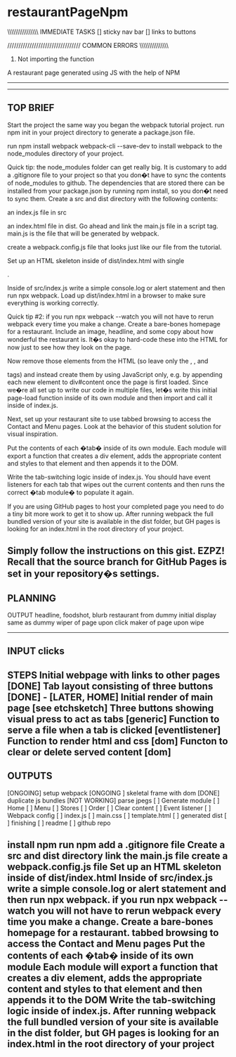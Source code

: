 # restaurantPageNpm
\\\\\\\\\\\\\\\\\\\\\\\\\\\\\\\\
IMMEDIATE TASKS
[] sticky nav bar
[] links to buttons



/////////////////////////////////
COMMON ERRORS
\\\\\\\\\\\\\\\\\\\\\\\\\\\\\\
1. Not importing the function 



A restaurant page generated using JS with the help of NPM



--------------------------------------------------------------------------------
----------------------------

TOP BRIEF
----------------------------------
Start the project the same way you began the webpack tutorial project.
run npm init in your project directory to generate a package.json file.

run npm install webpack webpack-cli --save-dev to install webpack to the node_modules directory of your project.

Quick tip: the node_modules folder can get really big. It is customary to add a .gitignore file to your project so that you don�t have to sync the contents of node_modules to github. The dependencies that are stored there can be installed from your package.json by running npm install, so you don�t need to sync them.
Create a src and dist directory with the following contents:

an index.js file in src

an index.html file in dist. Go ahead and link the main.js file in a script tag. main.js is the file that will be generated by webpack.

create a webpack.config.js file that looks just like our file from the tutorial.

Set up an HTML skeleton inside of dist/index.html with single <div id="content">.

Inside of src/index.js write a simple console.log or alert statement and then run npx webpack. Load up dist/index.html in a browser to make sure everything is working correctly.

Quick tip #2: if you run npx webpack --watch you will not have to rerun webpack every time you make a change.
Create a bare-bones homepage for a restaurant. Include an image, headline, and some copy about how wonderful the restaurant is. It�s okay to hard-code these into the HTML for now just to see how they look on the page.

Now remove those elements from the HTML (so leave only the <html>, <body>, and <div id="content"> tags) and instead create them by using JavaScript only, e.g. by appending each new element to div#content once the page is first loaded. Since we�re all set up to write our code in multiple files, let�s write this initial page-load function inside of its own module and then import and call it inside of index.js.

Next, set up your restaurant site to use tabbed browsing to access the Contact and Menu pages. Look at the behavior of this student solution for visual inspiration.

Put the contents of each �tab� inside of its own module. Each module will export a function that creates a div element, adds the appropriate content and styles to that element and then appends it to the DOM.

Write the tab-switching logic inside of index.js. You should have event listeners for each tab that wipes out the current contents and then runs the correct �tab module� to populate it again.

If you are using GitHub pages to host your completed page you need to do a tiny bit more work to get it to show up. After running webpack the full bundled version of your site is available in the dist folder, but GH pages is looking for an index.html in the root directory of your project.

Simply follow the instructions on this gist. EZPZ!
Recall that the source branch for GitHub Pages is set in your repository�s settings.
---------------------------------

PLANNING
--------------------------------
OUTPUT
headline, foodshot, blurb restaurant from dummy
initial display same as dummy
wiper of page upon click
maker of page upon wipe

--------------------------------
INPUT
clicks 
--------------------------------
STEPS
Initial webpage with links to other pages [DONE]
Tab layout consisting of three buttons [DONE] - [LATER, HOME]
Initial render of main page [see etchsketch]
Three buttons showing visual press to act as tabs [generic]
Function to serve a file when a tab is clicked [eventlistener]
Function to render html and css [dom]
Functon to clear or delete served content [dom]
--------------------------------------------------------------------
OUTPUTS
-----------------------------------------------------------

[ONGOING] setup webpack
[ONGOING ] skeletal frame with dom
    [DONE] duplicate js bundles
    [NOT WORKING] parse jpegs
[ ] Generate module
    [ ] Home
    [ ] Menu
    [ ] Stores
    [ ] Order
[ ] Clear content
[ ] Event listener
[ ] Webpack config
    [ ] index.js
    [ ] main.css
    [ ] template.html
    [ ] generated dist
[ ] finishing
    [ ] readme
    [ ] github repo



install npm
run npm
add a .gitignore file 
Create a src and dist directory
link the main.js file
create a webpack.config.js file
Set up an HTML skeleton inside of dist/index.html 
Inside of src/index.js write a simple console.log or alert statement and then run npx webpack. 
if you run npx webpack --watch you will not have to rerun webpack every time you make a change.
Create a bare-bones homepage for a restaurant.
tabbed browsing to access the Contact and Menu pages
Put the contents of each �tab� inside of its own module
Each module will export a function that creates a div element, adds the appropriate content and styles to that element and then appends it to the DOM
Write the tab-switching logic inside of index.js.
After running webpack the full bundled version of your site is available in the dist folder, but GH pages is looking for an index.html in the root directory of your project
-------------------------------